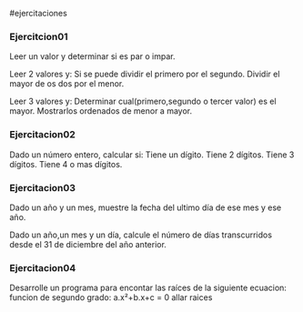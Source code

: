 #ejercitaciones

### Ejercitcion01
Leer un valor y determinar si es par o impar.

Leer 2 valores y:
    Si se puede dividir el primero por el segundo.
    Dividir el mayor de os dos por el menor.

Leer 3 valores y:
    Determinar cual(primero,segundo o tercer valor) es el mayor.
    Mostrarlos ordenados de menor a mayor.

### Ejercitacion02
Dado un número entero, calcular si:
    Tiene un dígito.
    Tiene 2 dígitos.
    Tiene 3 dígitos.
    Tiene 4 o mas dígitos.

### Ejercitacion03 
Dado un año y un mes, muestre la fecha del ultimo día de ese mes y ese año.

Dado un año,un mes y un día, calcule el número de días transcurridos desde el 31 de diciembre del año anterior.

### Ejercitacion04
Desarrolle un programa para encontar las raíces de la siguiente ecuacion: 
    funcion de segundo grado: a.x²+b.x+c = 0
    allar raices